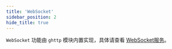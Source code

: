 ```yaml
---
title: 'WebSocket'
sidebar_position: 2
hide_title: true
---
```


`WebSocket` 功能由 `ghttp` 模块内置实现，具体请查看 [WebSocket服务](../3-WEB服务开发/10-高级特性/6-WebSocket服务.md)。